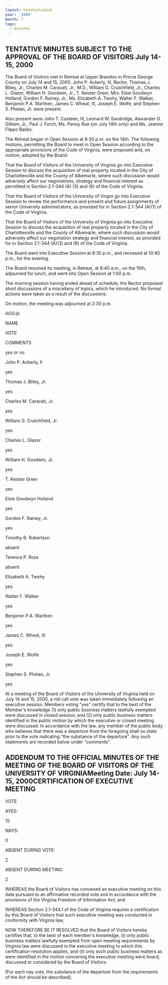 ```yaml
---
layout: minutesLayout
year: '2000'
month: 7
tags:
  - minutes
---
```

TENTATIVE MINUTES SUBJECT TO THE APPROVAL OF THE BOARD OF VISITORS July 14-15, 2000
-----------------------------------------------------------------------------------

The Board of Visitors met in Retreat at Upper Brandon in Prince George County on July 14 and 15, 2000. John P. Ackerly, III, Rector, Thomas J. Bliley, Jr., Charles M. Caravati, Jr., M.D., William G. Crutchfield, Jr., Charles L. Glazer, William H. Goodwin, Jr., T. Keister Greer, Mrs. Elsie Goodwyn Holland, Gordon F. Rainey, Jr., Ms. Elizabeth A. Twohy, Walter F. Walker, Benjamin P.A. Warthen, James C. Wheat, III, Joseph E. Wolfe, and Stephen S. Phelan, Jr. were present.

Also present were John T. Casteen, III, Leonard W. Sandridge, Alexander G. Gilliam, Jr., Paul J. Forch, Ms. Penny Rue (on July 14th only) and Ms. Jeanne Flippo Bailes.

The Retreat began in Open Session at 8:30 p.m. on the 14th. The following motions, permitting the Board to meet in Open Session according to the appropriate provisions of the Code of Virginia, were proposed and, on motion, adopted by the Board:

That the Board of Visitors of the University of Virginia go into Executive Session to discuss the acquisition of real property located in the City of Charlottesville and the County of Albemarle, where such discussion would adversely affect our negotiations, strategy and financial interest as permitted in Section 2.1-344 (A) (3) and (6) of the Code of Virginia.

That the Board of Visitors of the University of Virgini go into Executive Session to review the performance and present and future assignments of senior University administrators, as provided for in Section 2.1-344 (A)(1) of the Code of Virginia.

That the Board of Visitors of the University of Virginia go into Executive Session to discuss the acquisition of real property located in the City of Charlottesville and the County of Albemarle, where such discussion would adversely affect our negotiation strategy and financial interest, as provided for in Section 2.1-344 (A)(3) and (6) of the Code of Virginia.

The Board went into Executive Session at 8:35 p.m., and recessed at 10:45 p.m., for the evening.

The Board resumed its meeting, in Retreat, at 8:40 a.m., on the 15th, adjourned for lunch, and went into Open Session at 1:00 p.m.

The morning session having ended ahead of schedule, the Rector proposed short discussions of a miscellany of topics, which he introduced. No formal actions were taken as a result of the discussions.

On motion, the meeting was adjourned at 2:30 p.m.

AGG:jb

NAME

VOTE

COMMENTS

yes or no

John P. Ackerly, II

yes

Thomas J. Bliley, Jr.

yes

Charles M. Caravati, Jr.

yes

William G. Crutchfield, Jr.

yes

Charles L. Glazer

yes

William H. Goodwin, Jr.

yes

T. Keister Greer

yes

Elsie Goodwyn Holland

yes

Gordon F. Rainey, Jr.

yes

Timothy B. Robertson

absent

Terence P. Ross

absent

Elizabeth A. Twohy

yes

Walter F. Walker

yes

Benjamin P.A. Warthen

yes

James C. Wheat, III

yes

Joseph E. Wolfe

yes

Stephen S. Phelan, Jr.

yes

At a meeting of the Board of Visitors of the University of Virginia held on July 14 and 15, 2000, a roll call vote was taken immediately following an executive session. Members voting "yes" certify that to the best of the Member's knowledge (1) only public business matters lawfully exempted were discussed in closed session; and (2) only public business matters identified in the public motion by which the executive or closed meeting were discussed. In accordance with the law, any member of the public body who believes that there was a departure from the foregoing shall so state prior to the vote indicating "the substance of the departure". Any such statements are recorded below under "comments".

ADDENDUM TO THE OFFICIAL MINUTES OF THE MEETING OF THE BOARD OF VISITORS OF THE UNIVERSITY OF VIRGINIAMeeting Date: July 14-15, 2000CERTIFICATION OF EXECUTIVE MEETING
----------------------------------------------------------------------------------------------------------------------------------------------------------------------

VOTE

AYES:

15

NAYS:

0

ABSENT DURING VOTE:

2

ABSENT DURING MEETING:

2

WHEREAS the Board of Visitors has convened an executive meeting on this date pursuant to an affirmative recorded vote and in accordance with the provisions of the Virginia Freedom of Information Act; and

WHEREAS Section 2.1-344.1 of the Code of Virginia requires a certification by this Board of Visitors that such executive meeting was conducted in conformity with Virginia law;

NOW THEREFORE BE IT RESOLVED that the Board of Visitors hereby certifies that, to the best of each member's knowledge, (i) only public business matters lawfully exempted from open meeting requirements by Virginia law were discussed in the executive meeting to which this certification resolution applies, and (ii) only such public business matters as were identified in the motion convening the executive meeting were heard, discussed or considered by the Board of Visitors.

\[For each nay vote, the substance of the departure from the requirements of the Act should be described\].

